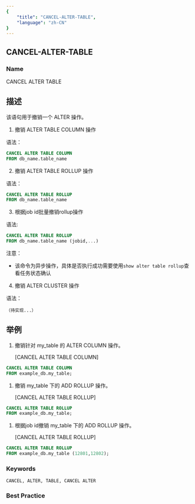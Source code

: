 ```yaml
---
{
    "title": "CANCEL-ALTER-TABLE",
    "language": "zh-CN"
}
---
```


## CANCEL-ALTER-TABLE

### Name

CANCEL ALTER TABLE 

## 描述

该语句用于撤销一个 ALTER 操作。

1. 撤销 ALTER TABLE COLUMN 操作

语法：

```sql
CANCEL ALTER TABLE COLUMN
FROM db_name.table_name
```

2. 撤销 ALTER TABLE ROLLUP 操作

语法：

```sql
CANCEL ALTER TABLE ROLLUP
FROM db_name.table_name
```

3. 根据job id批量撤销rollup操作

语法:

```sql
CANCEL ALTER TABLE ROLLUP
FROM db_name.table_name (jobid,...)
```

注意：

- 该命令为异步操作，具体是否执行成功需要使用`show alter table rollup`查看任务状态确认

4. 撤销 ALTER CLUSTER 操作

语法：

```
（待实现...）
```

## 举例

1. 撤销针对 my_table 的 ALTER COLUMN 操作。

   [CANCEL ALTER TABLE COLUMN]

```sql
CANCEL ALTER TABLE COLUMN
FROM example_db.my_table;
```

1. 撤销 my_table 下的 ADD ROLLUP 操作。

   [CANCEL ALTER TABLE ROLLUP]

```sql
CANCEL ALTER TABLE ROLLUP
FROM example_db.my_table;
```

1. 根据job id撤销 my_table 下的 ADD ROLLUP 操作。

   [CANCEL ALTER TABLE ROLLUP]

```sql
CANCEL ALTER TABLE ROLLUP
FROM example_db.my_table (12801,12802);
```

### Keywords

    CANCEL, ALTER, TABLE, CANCEL ALTER

### Best Practice

